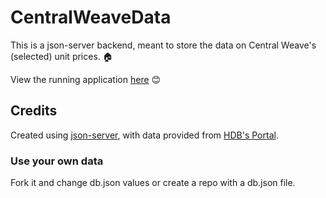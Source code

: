 # CentralWeaveData
 This is a json-server backend, meant to store the data on Central Weave's (selected) unit prices. 🏠
 
 View the running application [here](https://centralweavedata.herokuapp.com/) 😊


## Credits
Created using [json-server](https://github.com/typicode/json-server), with data provided from [HDB's Portal](https://homes.hdb.gov.sg/home/landing).

### Use your own data
Fork it and change db.json values or create a repo with a db.json file.
